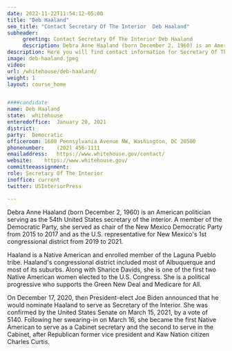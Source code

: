 ```yaml
---
date: 2022-11-22T11:54:12-05:00
title: "Deb Haaland"
seo_title: "Contact Secretary Of The Interior  Deb Haaland"
subheader:
     greeting: Contact Secretary Of The Interior Deb Haaland
     description: Debra Anne Haaland (born December 2, 1960) is an American politician serving as the 54th United States secretary of the interior.
description: Here you will find contact information for Secretary Of The Interior Deb Haaland, including the email address, phone number, and mailing address.
image: deb-haaland.jpeg
video: 
url: /whitehouse/deb-haaland/
weight: 1
layout: course_home


####candidate
name: Deb Haaland
state:	whitehouse
enteredoffice:	January 20, 2021
district: 
party:	Democratic
officeroom: 1600 Pennsylvania Avenue NW, Washington, DC 20500
phonenumber:	(202) 456-1111
emailaddress:	https://www.whitehouse.gov/contact/
website:	https://www.whitehouse.gov/
committeeassignment: 
role: Secretary Of The Interior  
inoffice: current
twitter: USInteriorPress

---
```


Debra Anne Haaland (born December 2, 1960) is an American politician serving as the 54th United States secretary of the interior. A member of the Democratic Party, she served as chair of the New Mexico Democratic Party from 2015 to 2017 and as the U.S. representative for New Mexico's 1st congressional district from 2019 to 2021. 

Haaland is a Native American and enrolled member of the Laguna Pueblo tribe. Haaland's congressional district included most of Albuquerque and most of its suburbs. Along with Sharice Davids, she is one of the first two Native American women elected to the U.S. Congress. She is a political progressive who supports the Green New Deal and Medicare for All. 

On December 17, 2020, then President-elect Joe Biden announced that he would nominate Haaland to serve as Secretary of the Interior. She was confirmed by the United States Senate on March 15, 2021, by a vote of 5140. Following her swearing-in on March 16, she became the first Native American to serve as a Cabinet secretary and the second to serve in the Cabinet, after Republican former vice president and Kaw Nation citizen Charles Curtis.